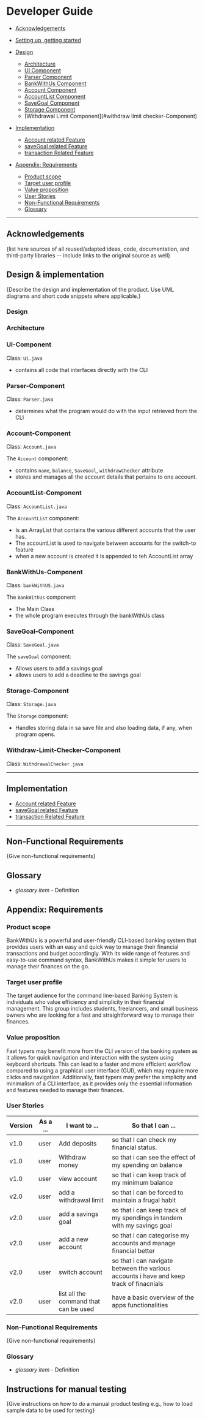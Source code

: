 # Developer Guide

* [Acknowledgements](#acknowledgements)
* [Setting up, getting started](#setting-up-getting-started)
* [Design](#design)
    * [Architecture](#architecture)
    * [UI Component](#UI-Component)
    * [Parser Component](#parser-component)
    * [BankWithUs Component](#bankwithus-component)
    * [Account Component](#account-component)
    * [AccountList Component](#accountlist-component)
    * [SaveGoal Component](#saveGoal-component)
    * [Storage Component](#storage-component)
    * [Withdrawal Limit Component](#withdraw limit checker-Component)
* [Implementation](#implementation)
    * [Account related Feature](#Account-feature)
    * [saveGoal related Feature](#SaveGoal-feature)
    * [transaction Related Feature](#transaction-feature)

* [Appendix: Requirements](#appendix-requirements)
    * [Product scope](#product-scope)
    * [Target user profile](#target-user-profile)
    * [Value proposition](#value-proposition)
    * [User Stories](#user-stories)
    * [Non-Functional Requirements](#non-functional-requirements)
    * [Glossary](#glossary)

---



## Acknowledgements

{list here sources of all reused/adapted ideas, code, documentation, and third-party libraries -- include links to the original source as well}

## Design & implementation

{Describe the design and implementation of the product. Use UML diagrams and short code snippets where applicable.}

### Design

### Architecture


### UI-Component
Class: `Ui.java`

*  contains all code that interfaces directly with the CLI

### Parser-Component
Class: `Parser.java`

* determines what the program would do with the input retrieved from the CLI

### Account-Component
Class: `Account.java`

The `Account` component:

* contains `name`, `balance`, `SaveGoal`, `withdrawChecker` attribute
* stores and manages all the account details that pertains to one account.

### AccountList-Component

Class: `AccountList.java`

The `AccountList` component:

* Is an ArrayList<Accounts> that contains the various different accounts that the user has.
* The accountList is used to navigate between accounts for the switch-to feature
* when a new account is created it is appended to teh AccountList array

### BankWithUs-Component
Class: `bankWithUS.java`

The `BankWithUs` component:

* The Main Class
* the whole program executes through the bankWithUs class

### SaveGoal-Component
Class: `SaveGoal.java`

The `saveGoal` component:

* Allows users to add a savings goal
* allows users to add a deadline to the savings goal

### Storage-Component
Class: `Storage.java`

The `Storage` component:

* Handles storing data in sa save file and also loading data, if any, when program opens.

### Withdraw-Limit-Checker-Component
Class: `WithdrawalChecker.java`

---

## Implementation
* [Account related Feature](#account-feature)
* [saveGoal related Feature](#savegoal-feature)
* [transaction Related Feature](#transaction-feature)

---

## Non-Functional Requirements

{Give non-functional requirements}

## Glossary

* *glossary item* - Definition

## Appendix: Requirements

### Product scope

BankWithUs is a powerful and user-friendly CLI-based banking system 
that provides users with an easy and quick way to manage their financial 
transactions and budget accordingly. With its wide range of features and 
easy-to-use command syntax, BankWithUs makes it simple for users to manage their finances on the go.


### Target user profile

The target audience for the command line-based Banking System is individuals who value 
efficiency and simplicity in their financial management. This group includes students, 
freelancers, and small business owners who are looking for a fast and straightforward way to manage their finances.


### Value proposition

Fast typers may benefit more from the CLI 
version of the banking system as it allows for 
quick navigation and interaction with the system using keyboard shortcuts. 
This can lead to a faster and more efficient workflow compared to using a graphical user interface (GUI), 
which may require more clicks and navigation. Additionally, fast typers may prefer the simplicity and 
minimalism of a CLI interface, as it provides only the essential information and features needed to manage their finances.


### User Stories

| Version | As a ... | I want to ...                            | So that I can ...                                                                       |
|---------|----------|------------------------------------------|-----------------------------------------------------------------------------------------|
| v1.0    | user     | Add deposits                             | so that I can check my financial status.                                                |
| v1.0    | user     | Withdraw money                           | so that i can see the effect of my spending on balance                                  |
| v1.0    | user     | view account                             | so that i can keep track of my minimum balance                                          |
| v2.0    | user     | add a withdrawal limit                   | so that i can be forced to maintain a frugal habit                                      |
| v2.0    | user     | add a savings goal                       | so that i can keep track of my spendings in tandem with my savings goal                 |
| v2.0    | user     | add a new account                        | so that i can categorise my accounts and manage financial better                        |
| v2.0    | user     | switch account                           | so that i can navigate between the various accounts i have and keep track of finacnials |
| v2.0    | user     | list all the command that can be used    | have a basic overview of the apps functionalities                                       |


### Non-Functional Requirements

{Give non-functional requirements}

### Glossary

* *glossary item* - Definition

## Instructions for manual testing

{Give instructions on how to do a manual product testing e.g., how to load sample data to be used for testing}
